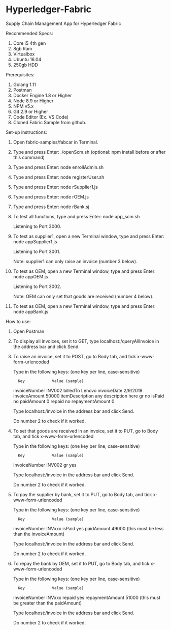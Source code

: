 # Hyperledger-Fabric
Supply Chain Management App for Hyperledger Fabric

Recommended Specs:
1. Core i5 4th gen
2. 8gb Ram
3. Virtualbox
4. Ubuntu 16.04
5. 250gb HDD

Prerequisites:
1. Golang 1.11
2. Postman
3. Docker Engine 1.8 or Higher
4. Node 8.9 or Higher
5. NPM v5.x
6. Git 2.9 or Higher
7. Code Editor (Ex. VS Code)
8. Cloned Fabric Sample from github.

Set-up instructions:
1. Open fabric-samples/fabcar in Terminal.
2. Type and press Enter: ./openScm.sh (optional: npm install before or after this command)
3. Type and press Enter: node enrollAdmin.sh
4. Type and press Enter: node registerUser.sh
5. Type and press Enter: node rSupplier1.js
6. Type and press Enter: node rOEM.js
7. Type and press Enter: node rBank.sj
8. To test all functions, type and press Enter: node app_scm.sh

   Listening to Port 3000.
   
9. To test as supplier1, open a new Terminal window, type and press Enter: node appSupplier1.js

    Listening to Port 3001.

    Note: supplier1 can only raise an invoice (number 3 below).

10. To test as OEM, open a new Terminal window, type and press Enter: node appOEM.js

    Listening to Port 3002.

    Note: OEM can only set that goods are received (number 4 below).
    
11. To test as OEM, open a new Terminal window, type and press Enter: node appBank.js

How to use:
1. Open Postman
2. To display all invoices, set it to GET, type localhost:<Port>/queryAllInvoice in the address bar and click Send.
3. To raise an invoice, set it to POST, go to Body tab, and tick x-www-form-urlencoded

   Type in the following keys: (one key per line, case-sensitive)

	     Key			Value (sample)
	
	invoiceNumber		INV002
	billedTo		Lenovo
	invoiceDate		2/9/2019
	invoiceAmount		50000
	itemDescription		any description here
	gr			no
	isPaid			no
	paidAmount		0
	repaid			no
	repaymentAmount		0

   Type localhost:<Port>/invoice in the address bar and click Send.

   Do number 2 to check if it worked.

4. To set that goods are received in an invoice, set it to PUT, go to Body tab, and tick x-www-form-urlencoded

   Type in the following keys: (one key per line, case-sensitive)

	     Key			Value (sample)
	
	invoiceNumber		INV002
	gr			yes

   Type localhost:<Port>/invoice in the address bar and click Send.

   Do number 2 to check if it worked.

5. To pay the supplier by bank, set it to PUT, go to Body tab, and tick x-www-form-urlencoded

   Type in the following keys: (one key per line, case-sensitive)

	     Key			Value (sample)
	
	invoiceNumber		INVxxx
	isPaid			yes
	paidAmount		49000 (this must be less than the invoiceAmount)

   Type localhost:<Port>/invoice in the address bar and click Send.

   Do number 2 to check if it worked.

6. To repay the bank by OEM, set it to PUT, go to Body tab, and tick x-www-form-urlencoded

   Type in the following keys: (one key per line, case-sensitive)

	     Key			Value (sample)
	
	invoiceNumber		INVxxx
	repaid			yes
	repaymentAmount		51000 (this must be greater than the paidAmount)

   Type localhost:<Port>/invoice in the address bar and click Send.

   Do number 2 to check if it worked.
